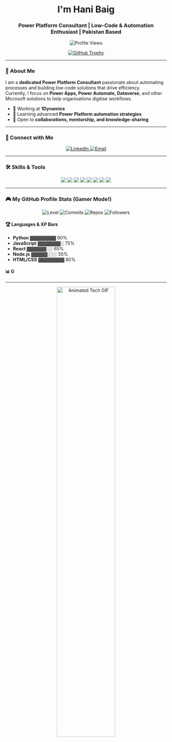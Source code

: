 <h1 align="center">I'm Hani Baig</h1>
<h3 align="center">Power Platform Consultant | Low-Code & Automation Enthusiast | Pakistan Based</h3>

<p align="center">
  <img src="https://komarev.com/ghpvc/?username=ummehanibaig&label=Profile%20views&color=0e75b6&style=flat" alt="Profile Views" />
</p>

<p align="center">
  <a href="https://github.com/ryo-ma/github-profile-trophy">
    <img src="https://github-profile-trophy.vercel.app/?username=ummehanibaig&theme=onedark" alt="GitHub Trophy" />
  </a>
</p>

---

### 🔹 About Me
I am a **dedicated Power Platform Consultant** passionate about automating processes and building low-code solutions that drive efficiency.  
Currently, I focus on **Power Apps, Power Automate, Dataverse**, and other Microsoft solutions to help organisations digitise workflows.

- 🔭 Working at **1Dynamics**  
- 🌱 Learning advanced **Power Platform automation strategies**  
- 💬 Open to **collaborations, mentorship, and knowledge-sharing**  

---

### 💼 Connect with Me
<p align="center">
  <a href="https://linkedin.com/in/hani-baig" target="_blank">
    <img src="https://img.shields.io/badge/LinkedIn-Hani_Baig-blue?logo=linkedin&style=for-the-badge" alt="LinkedIn" />
  </a>
  <a href="mailto:hanibaig@example.com">
    <img src="https://img.shields.io/badge/ummehanibaig.02@gmail.com-red?style=for-the-badge&logo=gmail" alt="Email" />
  </a>
</p>

---

### 🛠 Skills & Tools
<p align="center">
  <img src="https://img.shields.io/badge/HTML5-E34F26?style=for-the-badge&logo=html5&logoColor=white"/>
  <img src="https://img.shields.io/badge/CSS3-1572B6?style=for-the-badge&logo=css3&logoColor=white"/>
  <img src="https://img.shields.io/badge/JavaScript-F7DF1E?style=for-the-badge&logo=javascript&logoColor=black"/>
  <img src="https://img.shields.io/badge/React-61DAFB?style=for-the-badge&logo=react&logoColor=black"/>
  <img src="https://img.shields.io/badge/Node.js-339933?style=for-the-badge&logo=node.js&logoColor=white"/>
  <img src="https://img.shields.io/badge/Python-3776AB?style=for-the-badge&logo=python&logoColor=white"/>
  <img src="https://img.shields.io/badge/Azure-0089D6?style=for-the-badge&logo=microsoft-azure&logoColor=white"/>
  <img src="https://img.shields.io/badge/AWS-232F3E?style=for-the-badge&logo=amazon-aws&logoColor=white"/>
</p>

---

### 🎮 My GitHub Profile Stats (Gamer Mode!)

<p align="center">
  <img src="https://img.shields.io/badge/Level-45-brightgreen?style=for-the-badge&logo=gamepad" alt="Level"/>
  <img src="https://img.shields.io/badge/Commits-10k-blue?style=for-the-badge&logo=github" alt="Commits"/>
  <img src="https://img.shields.io/badge/Repos-85-purple?style=for-the-badge&logo=github" alt="Repos"/>
  <img src="https://img.shields.io/badge/Followers-1.2k-orange?style=for-the-badge&logo=github" alt="Followers"/>
</p>

#### 🏆 Languages & XP Bars
- **Python** ▓▓▓▓▓▓▓▓ 90%  
- **JavaScript** ▓▓▓▓▓▓▓░ 75%  
- **React** ▓▓▓▓▓▓░░ 65%  
- **Node.js** ▓▓▓▓▓░░░ 55%  
- **HTML/CSS** ▓▓▓▓▓▓▓▓ 80%  

#### 📊 G

---

<p align="center">
  <img src="https://c.tenor.com/ZzH4p26s4XAAAAAC/animation-technology.gif" alt="Animated Tech GIF" width="60%"/>
</p>
